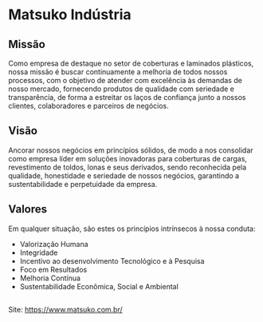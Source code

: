 # Matsuko Indústria
## Missão
Como empresa de destaque no setor de coberturas e laminados plásticos, nossa missão é buscar continuamente a melhoria de todos nossos processos, 
com o objetivo de atender com excelência às demandas de nosso mercado, fornecendo produtos de qualidade com seriedade e transparência, 
de forma a estreitar os laços de confiança junto a nossos clientes, colaboradores e parceiros de negócios.
## Visão 
Ancorar nossos negócios em princípios sólidos, de modo a nos consolidar como empresa líder em soluções inovadoras para coberturas de cargas,
revestimento de toldos, lonas e seus derivados, sendo reconhecida pela qualidade, honestidade e seriedade de nossos negócios, garantindo a 
sustentabilidade e perpetuidade da empresa.
## Valores
Em qualquer situação, são estes os princípios intrínsecos à nossa conduta:
- Valorização Humana
- Integridade
- Incentivo ao desenvolvimento Tecnológico e à Pesquisa
- Foco em Resultados
- Melhoria Contínua
- Sustentabilidade Econômica, Social e Ambiental
## 
Site: https://www.matsuko.com.br/
